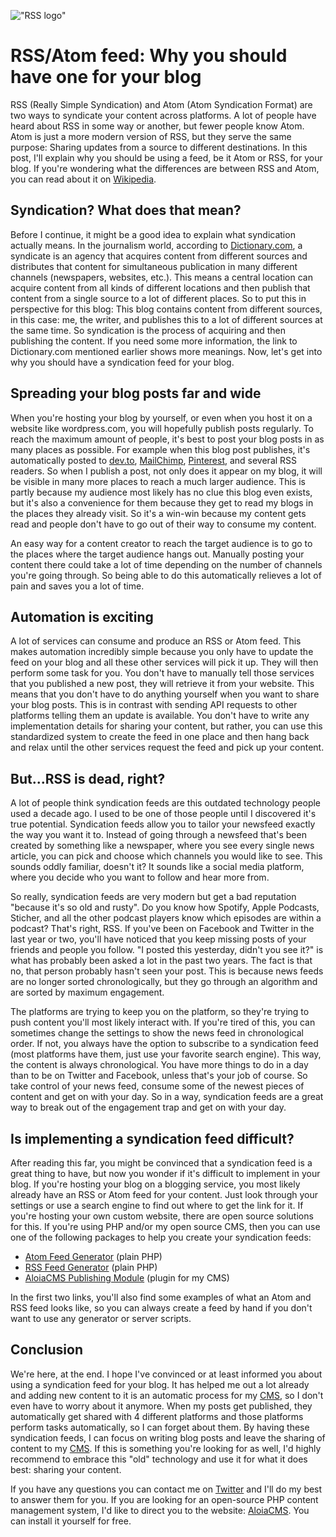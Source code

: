 !["RSS logo"](/images/articles/rss-logo.png)
# RSS/Atom feed: Why you should have one for your blog
RSS (Really Simple Syndication) and Atom (Atom Syndication Format) are two ways to syndicate your content across platforms. A lot of people have heard about RSS in some way or another, but fewer people know Atom. Atom is just a more modern version of RSS, but they serve the same purpose: Sharing updates from a source to different destinations. In this post, I'll explain why you should be using a feed, be it Atom or RSS, for your blog. If you're wondering what the differences are between RSS and Atom, you can read about it on [Wikipedia](https://en.wikipedia.org/wiki/Atom_(Web_standard)#Atom_compared_to_RSS_2.0).

## Syndication? What does that mean?
Before I continue, it might be a good idea to explain what syndication actually means. In the journalism world, according to [Dictionary.com](https://www.dictionary.com/browse/syndication?s=t), a syndicate is an agency that acquires content from different sources and distributes that content for simultaneous publication in many different channels (newspapers, websites, etc.). This means a central location can acquire content from all kinds of different locations and then publish that content from a single source to a lot of different places. So to put this in perspective for this blog: This blog contains content from different sources, in this case: me, the writer, and publishes this to a lot of different sources at the same time. So syndication is the process of acquiring and then publishing the content. If you need some more information, the link to Dictionary.com mentioned earlier shows more meanings. Now, let's get into why you should have a syndication feed for your blog.

## Spreading your blog posts far and wide
When you're hosting your blog by yourself, or even when you host it on a website like wordpress.com, you will hopefully publish posts regularly. To reach the maximum amount of people, it's best to post your blog posts in as many places as possible. For example when this blog post publishes, it's automatically posted to [dev.to](https://dev.to/roelofjanelsinga), [MailChimp](https://mailchi.mp/d405013025c9/roelofjanelsinga), [Pinterest](https://nl.pinterest.com/roelofelsinga/blog-posts/), and several RSS readers. So when I publish a post, not only does it appear on my blog, it will be visible in many more places to reach a much larger audience. This is partly because my audience most likely has no clue this blog even exists, but it's also a convenience for them because they get to read my blogs in the places they already visit. So it's a win-win because my content gets read and people don't have to go out of their way to consume my content. 

An easy way for a content creator to reach the target audience is to go to the places where the target audience hangs out. Manually posting your content there could take a lot of time depending on the number of channels you're going through. So being able to do this automatically relieves a lot of pain and saves you a lot of time.

## Automation is exciting
A lot of services can consume and produce an RSS or Atom feed. This makes automation incredibly simple because you only have to update the feed on your blog and all these other services will pick it up. They will then perform some task for you. You don't have to manually tell those services that you published a new post, they will retrieve it from your website. This means that you don't have to do anything yourself when you want to share your blog posts. This is in contrast with sending API requests to other platforms telling them an update is available. You don't have to write any implementation details for sharing your content, but rather, you can use this standardized system to create the feed in one place and then hang back and relax until the other services request the feed and pick up your content. 

## But...RSS is dead, right?
A lot of people think syndication feeds are this outdated technology people used a decade ago. I used to be one of those people until I discovered it's true potential. Syndication feeds allow you to tailor your newsfeed exactly the way you want it to. Instead of going through a newsfeed that's been created by something like a newspaper, where you see every single news article, you can pick and choose which channels you would like to see. This sounds oddly familiar, doesn't it? It sounds like a social media platform, where you decide who you want to follow and hear more from. 

So really, syndication feeds are very modern but get a bad reputation "because it's so old and rusty". Do you know how Spotify, Apple Podcasts, Sticher, and all the other podcast players know which episodes are within a podcast? That's right, RSS. If you've been on Facebook and Twitter in the last year or two, you'll have noticed that you keep missing posts of your friends and people you follow. "I posted this yesterday, didn't you see it?" is what has probably been asked a lot in the past two years. The fact is that no, that person probably hasn't seen your post. This is because news feeds are no longer sorted chronologically, but they go through an algorithm and are sorted by maximum engagement. 

The platforms are trying to keep you on the platform, so they're trying to push content you'll most likely interact with. If you're tired of this, you can sometimes change the settings to show the news feed in chronological order. If not, you always have the option to subscribe to a syndication feed (most platforms have them, just use your favorite search engine). This way, the content is always chronological. You have more things to do in a day than to be on Twitter and Facebook, unless that's your job of course. So take control of your news feed, consume some of the newest pieces of content and get on with your day. So in a way, syndication feeds are a great way to break out of the engagement trap and get on with your day.

## Is implementing a syndication feed difficult?
After reading this far, you might be convinced that a syndication feed is a great thing to have, but now you wonder if it's difficult to implement in your blog. If you're hosting your blog on a blogging service, you most likely already have an RSS or Atom feed for your content. Just look through your settings or use a search engine to find out where to get the link for it. If you're hosting your own custom website, there are open source solutions for this. If you're using PHP and/or my open source CMS, then you can use one of the following packages to help you create your syndication feeds:

- [Atom Feed Generator](https://github.com/roelofjan-elsinga/atom-feed-generator) (plain PHP)
- [RSS Feed Generator](https://github.com/roelofjan-elsinga/rss-feed-generator) (plain PHP)
- [AloiaCMS Publishing Module](https://github.com/roelofjan-elsinga/flat-file-cms-publish) (plugin for my CMS)

In the first two links, you'll also find some examples of what an Atom and RSS feed looks like, so you can always create a feed by hand if you don't want to use any generator or server scripts.

## Conclusion
We're here, at the end. I hope I've convinced or at least informed you about using a syndication feed for your blog. It has helped me out a lot already and adding new content to it is an automatic process for my [CMS](https://aloiacms.com), so I don't even have to worry about it anymore. When my posts get published, they automatically get shared with 4 different platforms and those platforms perform tasks automatically, so I can forget about them. By having these syndication feeds, I can focus on writing blog posts and leave the sharing of content to my [CMS](https://aloiacms.com). If this is something you're looking for as well, I'd highly recommend to embrace this "old" technology and use it for what it does best: sharing your content.

If you have any questions you can contact me on [Twitter](https://twitter.com/RJElsinga) and I'll do my best to answer them for you. If you are looking for an open-source PHP content management system, I'd like to direct you to the website: [AloiaCMS](https://aloiacms.com). You can install it yourself for free.